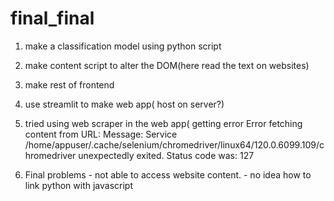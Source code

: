 # final_final
1) make a classification model using python script
2) make content script to alter the DOM(here read the text on websites)
3) make rest of frontend
4) use streamlit to make web app( host on server?)

5) tried using web scraper in the web app( getting error Error fetching content from URL:
   Message: Service /home/appuser/.cache/selenium/chromedriver/linux64/120.0.6099.109/chromedriver unexpectedly exited. Status code was: 127
   
6) Final problems - not able to access website content.
                  - no idea how to link python with javascript
